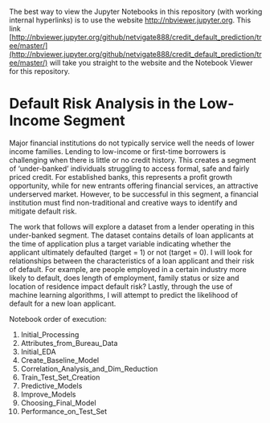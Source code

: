 The best way to view the Jupyter Notebooks in this repository (with working internal hyperlinks) is to use the website http://nbviewer.jupyter.org. This link [http://nbviewer.jupyter.org/github/netvigate888/credit_default_prediction/tree/master/](http://nbviewer.jupyter.org/github/netvigate888/credit_default_prediction/tree/master/) will take you straight to the website and the Notebook Viewer for this repository.

# Default Risk Analysis in the Low-Income Segment

Major financial institutions do not typically service well the needs of lower income families. Lending to low-income or first-time borrowers is challenging when there is little or no credit history. This creates a segment of ‘under-banked’ individuals struggling to access formal, safe and fairly priced credit. For established banks, this represents a profit growth opportunity, while for new entrants offering financial services, an attractive underserved market. However, to be successful in this segment, a financial institution must find non-traditional and creative ways to identify and mitigate default risk.

The work that follows will explore a dataset from a lender operating in this under-banked segment. The dataset contains details of loan applicants at the time of application plus a target variable indicating whether the applicant ultimately defaulted (target = 1) or not (target = 0). I will look for relationships between the characteristics of a loan applicant and their risk of default. For example, are people employed in a certain industry more likely to default, does length of employment, family status or size and location of residence impact default risk? Lastly, through the use of machine learning algorithms, I will attempt to predict the likelihood of default for a new loan applicant.

Notebook order of execution:
1. Initial_Processing
1. Attributes_from_Bureau_Data
1. Initial_EDA
1. Create_Baseline_Model
1. Correlation_Analysis_and_Dim_Reduction
1. Train_Test_Set_Creation
1. Predictive_Models
1. Improve_Models
1. Choosing_Final_Model
1. Performance_on_Test_Set
